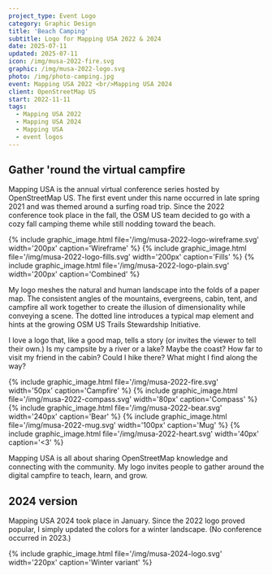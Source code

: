 ```yaml
---
project_type: Event Logo
category: Graphic Design
title: 'Beach Camping'
subtitle: Logo for Mapping USA 2022 & 2024
date: 2025-07-11
updated: 2025-07-11
icon: /img/musa-2022-fire.svg
graphic: /img/musa-2022-logo.svg
photo: /img/photo-camping.jpg
event: Mapping USA 2022 <br/>Mapping USA 2024
client: OpenStreetMap US
start: 2022-11-11
tags:
  - Mapping USA 2022
  - Mapping USA 2024
  - Mapping USA
  - event logos
---
```

## Gather 'round the virtual campfire

Mapping USA is the annual virtual conference series hosted by OpenStreetMap US. The first event under this name occurred in late spring 2021 and was themed around a surfing road trip. Since the 2022 conference took place in the fall, the OSM US team decided to go with a cozy fall camping theme while still nodding toward the beach.

<div class="graphic-group graphic-background">
{% include graphic_image.html file='/img/musa-2022-logo-wireframe.svg' width='200px' caption='Wireframe' %}
{% include graphic_image.html file='/img/musa-2022-logo-fills.svg' width='200px' caption='Fills' %}
{% include graphic_image.html file='/img/musa-2022-logo-plain.svg' width='200px' caption='Combined' %}
</div>

My logo meshes the natural and human landscape into the folds of a paper map. The consistent angles of the mountains, evergreens, cabin, tent, and campfire all work together to create the illusion of dimensionality while conveying a scene. The dotted line introduces a typical map element and hints at the growing OSM US Trails Stewardship Initiative.

I love a logo that, like a good map, tells a story (or invites the viewer to tell their own.) Is my campsite by a river or a lake? Maybe the coast? How far to visit my friend in the cabin? Could I hike there? What might I find along the way?

<div class="graphic-group graphic-background">
{% include graphic_image.html file='/img/musa-2022-fire.svg' width='50px' caption='Campfire' %}
{% include graphic_image.html file='/img/musa-2022-compass.svg' width='80px' caption='Compass' %}
{% include graphic_image.html file='/img/musa-2022-bear.svg' width='240px' caption='Bear' %}
{% include graphic_image.html file='/img/musa-2022-mug.svg' width='100px' caption='Mug' %}
{% include graphic_image.html file='/img/musa-2022-heart.svg' width='40px' caption='<3' %}
</div>

Mapping USA is all about sharing OpenStreetMap knowledge and connecting with the community. My logo invites people to gather around the digital campfire to teach, learn, and grow.

## 2024 version

Mapping USA 2024 took place in January. Since the 2022 logo proved popular, I simply updated the colors for a winter landscape. (No conference occurred in 2023.)

{% include graphic_image.html file='/img/musa-2024-logo.svg' width='220px' caption='Winter variant' %}